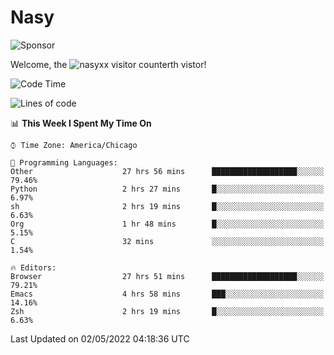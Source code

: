 # Nasy

<!--
<p align="center">
<img height="200" src="https://github-readme-stats.vercel.app/api?username=nasyxx&count_private=true&show_icons=true&theme=dracula&include_all_commits=true"/>
<img height="200" src="https://github-readme-stats.vercel.app/api/top-langs/?username=nasyxx&theme=dracula&hide=html,jupyter+notebook&count_private=true&show_icons=true"/>
</p>

  
----------------
-->

![Sponsor](https://img.shields.io/static/v1.svg?label=Sponsor&message=%E2%9D%A4&logo=GitHub&style=flat&color=pink)
 
Welcome, the ![nasyxx visitor counter](https://count.getloli.com/get/@nasyxx?theme=rule34)th vistor!
 
<!--START_SECTION:waka-->
![Code Time](http://img.shields.io/badge/Code%20Time-2%2C307%20hrs%2050%20mins-blue)

![Lines of code](https://img.shields.io/badge/From%20Hello%20World%20I%27ve%20Written-5%20Million%20lines%20of%20code-blue)

📊 **This Week I Spent My Time On** 

```text
⌚︎ Time Zone: America/Chicago

💬 Programming Languages: 
Other                    27 hrs 56 mins      ███████████████████░░░░░░   79.46% 
Python                   2 hrs 27 mins       █░░░░░░░░░░░░░░░░░░░░░░░░   6.97% 
sh                       2 hrs 19 mins       █░░░░░░░░░░░░░░░░░░░░░░░░   6.63% 
Org                      1 hr 48 mins        █░░░░░░░░░░░░░░░░░░░░░░░░   5.15% 
C                        32 mins             ░░░░░░░░░░░░░░░░░░░░░░░░░   1.54%

🔥 Editors: 
Browser                  27 hrs 51 mins      ███████████████████░░░░░░   79.21% 
Emacs                    4 hrs 58 mins       ███░░░░░░░░░░░░░░░░░░░░░░   14.16% 
Zsh                      2 hrs 19 mins       █░░░░░░░░░░░░░░░░░░░░░░░░   6.63%

```


 Last Updated on 02/05/2022 04:18:36 UTC
<!--END_SECTION:waka-->

<!-- ![visitors](https://visitor-badge.laobi.icu/badge?page_id=nasyxx.nasyxx) -->
